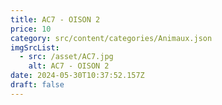 ```yaml
---
title: AC7 - OISON 2
price: 10
category: src/content/categories/Animaux.json
imgSrcList:
  - src: /asset/AC7.jpg
    alt: AC7 - OISON 2
date: 2024-05-30T10:37:52.157Z
draft: false
---
```


